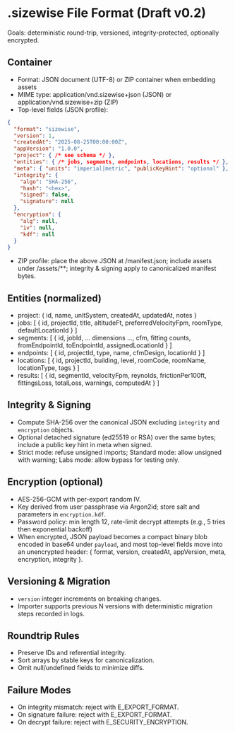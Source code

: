 # .sizewise File Format (Draft v0.2)

Goals: deterministic round-trip, versioned, integrity-protected, optionally encrypted.

## Container

- Format: JSON document (UTF-8) or ZIP container when embedding assets
- MIME type: application/vnd.sizewise+json (JSON) or application/vnd.sizewise+zip (ZIP)
- Top-level fields (JSON profile):
```json
{
  "format": "sizewise",
  "version": 1,
  "createdAt": "2025-08-25T00:00:00Z",
  "appVersion": "1.0.0",
  "project": { /* see schema */ },
  "entities": { /* jobs, segments, endpoints, locations, results */ },
  "meta": { "units": "imperial|metric", "publicKeyHint": "optional" },
  "integrity": {
    "algo": "SHA-256",
    "hash": "<hex>",
    "signed": false,
    "signature": null
  },
  "encryption": {
    "alg": null,
    "iv": null,
    "kdf": null
  }
}
```

- ZIP profile: place the above JSON at /manifest.json; include assets under /assets/**; integrity & signing apply to canonicalized manifest bytes.

## Entities (normalized)
- project: { id, name, unitSystem, createdAt, updatedAt, notes }
- jobs: [ { id, projectId, title, altitudeFt, preferredVelocityFpm, roomType, defaultLocationId } ]
- segments: [ { id, jobId, ... dimensions ..., cfm, fitting counts, fromEndpointId, toEndpointId, assignedLocationId } ]
- endpoints: [ { id, projectId, type, name, cfmDesign, locationId } ]
- locations: [ { id, projectId, building, level, roomCode, roomName, locationType, tags } ]
- results: [ { id, segmentId, velocityFpm, reynolds, frictionPer100ft, fittingsLoss, totalLoss, warnings, computedAt } ]

## Integrity & Signing

- Compute SHA-256 over the canonical JSON excluding `integrity` and `encryption` objects.
- Optional detached signature (ed25519 or RSA) over the same bytes; include a public key hint in meta when signed.
- Strict mode: refuse unsigned imports; Standard mode: allow unsigned with warning; Labs mode: allow bypass for testing only.

## Encryption (optional)

- AES-256-GCM with per-export random IV.
- Key derived from user passphrase via Argon2id; store salt and parameters in `encryption.kdf`.
- Password policy: min length 12, rate-limit decrypt attempts (e.g., 5 tries then exponential backoff)
- When encrypted, JSON payload becomes a compact binary blob encoded in base64 under `payload`, and most top-level fields move into an unencrypted header: { format, version, createdAt, appVersion, meta, encryption, integrity }.

## Versioning & Migration
- `version` integer increments on breaking changes.
- Importer supports previous N versions with deterministic migration steps recorded in logs.

## Roundtrip Rules
- Preserve IDs and referential integrity.
- Sort arrays by stable keys for canonicalization.
- Omit null/undefined fields to minimize diffs.

## Failure Modes
- On integrity mismatch: reject with E_EXPORT_FORMAT.
- On signature failure: reject with E_EXPORT_FORMAT.
- On decrypt failure: reject with E_SECURITY_ENCRYPTION.

